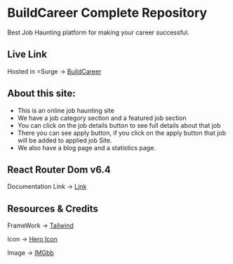 # BuildCareer Complete Repository
 Best Job Haunting platform for making your career successful.

## Live Link
Hosted in =Surge -> [BuildCareer](https://build-career.surge.sh/)


## About this site: 
* This is an online job haunting site
* We have a job category section and a featured job section
* You can click on the job details button to see full details about that job
* There you can see apply button, if you click on the apply button that job will be added to applied job Site.
* We also have a blog page and a statistics page.


## React Router Dom v6.4 
Documentation Link -> [Link](https://reactrouter.com/en/main/start/overview)

## Resources & Credits
FrameWork -> [Tailwind](https://tailwindcss.com/)

Icon -> [Hero Icon](https://heroicons.com/)

Image -> [IMGbb ](https://rakib8680.imgbb.com/)


